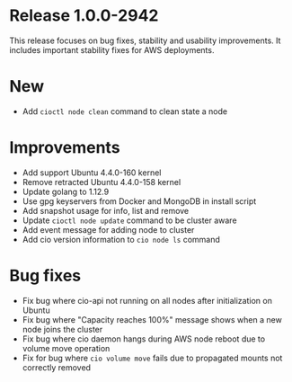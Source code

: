 # Release 1.0.0-2942
This release focuses on bug fixes, stability and usability improvements. It includes important stability fixes for AWS deployments.

# New
- Add `cioctl node clean` command to clean state a node

# Improvements
- Add support Ubuntu 4.4.0-160 kernel
- Remove retracted Ubuntu 4.4.0-158 kernel
- Update golang to 1.12.9
- Use gpg keyservers from Docker and MongoDB in install script
- Add snapshot usage for info, list and remove
- Update `cioctl node update` command to be cluster aware
- Add event message for adding node to cluster
- Add cio version information to `cio node ls` command

# Bug fixes
- Fix bug where cio-api not running on all nodes after initialization on Ubuntu
- Fix bug where "Capacity reaches 100%" message shows when a new node joins the cluster
- Fix bug where cio daemon hangs during AWS node reboot due to volume move operation
- Fix for bug where `cio volume move` fails due to propagated mounts not correctly removed

